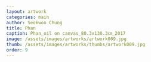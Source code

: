 ```yaml
---
layout: artwork
categories: main
author: Seokwoo Chung
title: Phan
caption: Phan_oil on canvas_80.3x130.3㎝_2017
image: /assets/images/artworks/artwork009.jpg
thumb: /assets/images/artworks/thumbs/artwork009.jpg
order: 9
---
```

